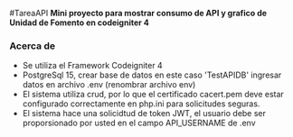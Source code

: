 #TareaAPI
**Mini proyecto para mostrar consumo de API y grafico de Unidad de Fomento en codeigniter 4** 
### Acerca de

- Se utiliza el Framework Codeigniter 4
- PostgreSql 15, crear base de datos en este caso 'TestAPIDB' ingresar datos en archivo .env (renombrar archivo env)
- El sistema utiliza crud, por lo que el certificado cacert.pem deve estar configurado correctamente en php.ini para solicitudes seguras.
- El sistema hace una solicidtud de token JWT, el usuario debe ser proporsionado por usted en el campo API_USERNAME de .env 




